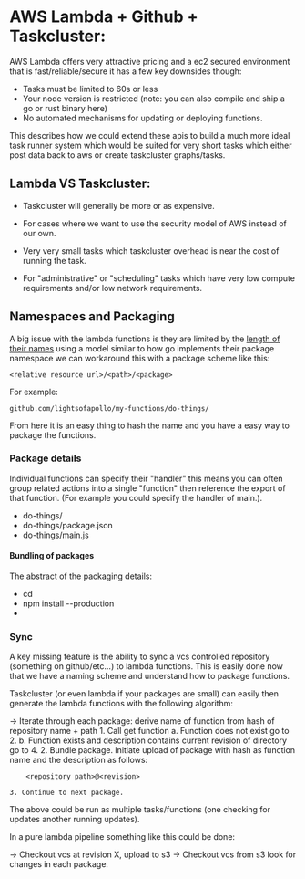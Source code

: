 # AWS Lambda + Github + Taskcluster:

AWS Lambda offers very attractive pricing and a ec2 secured environment that is fast/reliable/secure it has a few key downsides though:

 - Tasks must be limited to 60s or less
 - Your node version is restricted (note: you can also compile and ship a go or rust binary here)
 - No automated mechanisms for updating or deploying functions.

This describes how we could extend these apis to build a much more ideal task runner system which would be suited for very
short tasks which either post data back to aws or create taskcluster graphs/tasks.


## Lambda VS Taskcluster:

  - Taskcluster will generally be more or as expensive.

  - For cases where we want to use the security model of AWS instead of
    our own.

  - Very very small tasks which taskcluster overhead is near the cost of
    running the task.

  - For "administrative" or "scheduling" tasks which have very low
    compute requirements and/or low network requirements.

## Namespaces and Packaging

A big issue with the lambda functions is they are limited by the [length of their names](http://docs.aws.amazon.com/lambda/latest/dg/API_FunctionConfiguration.html) using a model similar to how go implements their package namespace we can workaround this with a package scheme like this:

```
<relative resource url>/<path>/<package>
```

For example:

```
github.com/lightsofapollo/my-functions/do-things/
```

From here it is an easy thing to hash the name and you have a easy way
to package the functions.

### Package details

Individual functions can specify their "handler" this means you can
often group related actions into a single "function" then reference the
export of that function. (For example you could specify the handler of
main.<export>).

 - do-things/
 - do-things/package.json
 - do-things/main.js

#### Bundling of packages

The abstract of the packaging details:

 - cd <package>
 - npm install --production
 - <zip the contents of package>


### Sync

A key missing feature is the ability to sync a vcs controlled repository
(something on github/etc...) to lambda functions. This is easily done
now that we have a naming scheme and understand how to package
functions.

Taskcluster (or even lambda if your packages are small) can easily then
generate the lambda functions with the following algorithm:

  -> Iterate through each package: derive name of function from hash of repository name + path
     1. Call get function
        a. Function does not exist go to 2.
        b. Function exists and description contains current revision of directory go to 4.
     2. Bundle package. Initiate upload of package with hash as function
        name and the description as follows:

        <repository path>@<revision>

    3. Continue to next package.

The above could be run as multiple tasks/functions (one checking for
updates another running updates).

In a pure lambda pipeline something like this could be done:

  -> Checkout vcs at revision X, upload to s3
  -> Checkout vcs from s3 look for changes in each package.
